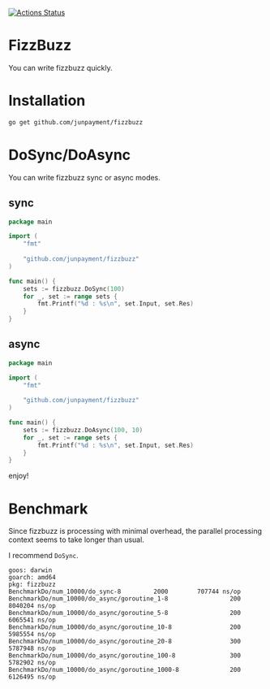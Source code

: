 [![Actions Status](https://github.com/junpayment/fizzbuzz/workflows/Go/badge.svg)](https://github.com/junpayment/fizzbuzz/actions)

# FizzBuzz
You can write fizzbuzz quickly.

# Installation

```sh
go get github.com/junpayment/fizzbuzz
```

# DoSync/DoAsync
You can write fizzbuzz sync or async modes.

## sync

```go
package main

import (
	"fmt"
	
	"github.com/junpayment/fizzbuzz"
)

func main() {
	sets := fizzbuzz.DoSync(100)
	for _, set := range sets {
		fmt.Printf("%d : %s\n", set.Input, set.Res)
	}
}
```

## async

```go
package main

import (
	"fmt"
	
	"github.com/junpayment/fizzbuzz"
)

func main() {
	sets := fizzbuzz.DoAsync(100, 10)
	for _, set := range sets {
		fmt.Printf("%d : %s\n", set.Input, set.Res)
	}
}
```

enjoy!

# Benchmark


Since fizzbuzz is processing with minimal overhead, the parallel processing context seems to take longer than usual.

I recommend `DoSync`.

```
goos: darwin
goarch: amd64
pkg: fizzbuzz
BenchmarkDo/num_10000/do_sync-8 	    2000	    707744 ns/op
BenchmarkDo/num_10000/do_async/goroutine_1-8         	     200	   8040204 ns/op
BenchmarkDo/num_10000/do_async/goroutine_5-8         	     200	   6065541 ns/op
BenchmarkDo/num_10000/do_async/goroutine_10-8        	     200	   5985554 ns/op
BenchmarkDo/num_10000/do_async/goroutine_20-8        	     300	   5787948 ns/op
BenchmarkDo/num_10000/do_async/goroutine_100-8       	     300	   5782902 ns/op
BenchmarkDo/num_10000/do_async/goroutine_1000-8      	     200	   6126495 ns/op
```


